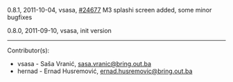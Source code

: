 0.8.1, 2011-10-04, vsasa, [#24677](http://redmine.bring.out.ba/issues/24677) M3 splashi screen added, some minor bugfixes

0.8.0, 2011-09-10, vsasa, init version 

--------------------

Contributor(s):

* vsasa - Saša Vranić, sasa.vranic@bring.out.ba
* hernad - Ernad Husremović, ernad.husremovic@bring.out.ba
